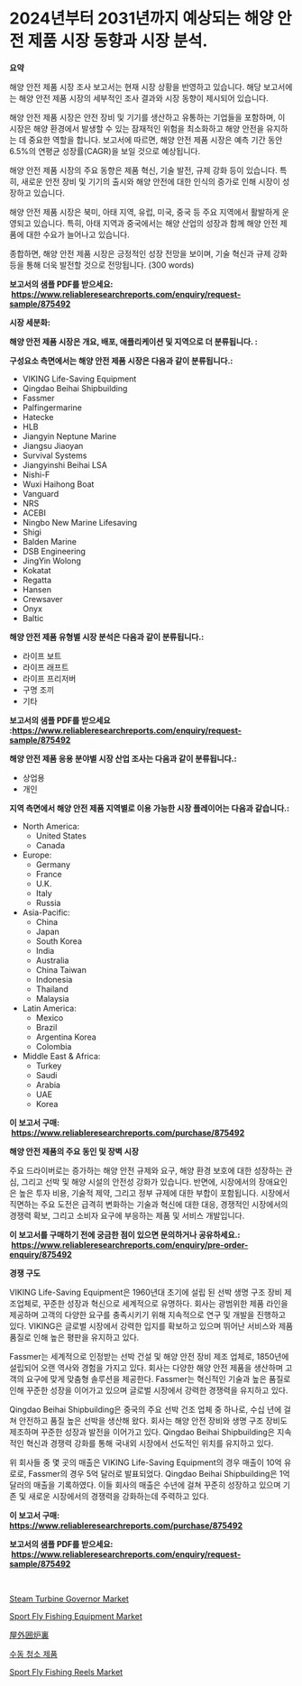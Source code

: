 <p><h1>2024년부터 2031년까지 예상되는 해양 안전 제품 시장 동향과 시장 분석.</h1></p><p><strong>요약</strong></p>
<p><p>해양 안전 제품 시장 조사 보고서는 현재 시장 상황을 반영하고 있습니다. 해당 보고서에는 해양 안전 제품 시장의 세부적인 조사 결과와 시장 동향이 제시되어 있습니다. </p><p>해양 안전 제품 시장은 안전 장비 및 기기를 생산하고 유통하는 기업들을 포함하며, 이 시장은 해양 환경에서 발생할 수 있는 잠재적인 위험을 최소화하고 해양 안전을 유지하는 데 중요한 역할을 합니다. 보고서에 따르면, 해양 안전 제품 시장은 예측 기간 동안 6.5%의 연평균 성장률(CAGR)을 보일 것으로 예상됩니다.</p><p>해양 안전 제품 시장의 주요 동향은 제품 혁신, 기술 발전, 규제 강화 등이 있습니다. 특히, 새로운 안전 장비 및 기기의 출시와 해양 안전에 대한 인식의 증가로 인해 시장이 성장하고 있습니다.</p><p>해양 안전 제품 시장은 북미, 아태 지역, 유럽, 미국, 중국 등 주요 지역에서 활발하게 운영되고 있습니다. 특히, 아태 지역과 중국에서는 해양 산업의 성장과 함께 해양 안전 제품에 대한 수요가 늘어나고 있습니다.</p><p>종합하면, 해양 안전 제품 시장은 긍정적인 성장 전망을 보이며, 기술 혁신과 규제 강화 등을 통해 더욱 발전할 것으로 전망됩니다. (300 words)</p></p>
<p><strong>보고서의 샘플 PDF를 받으세요: &nbsp;<a href="https://www.reliableresearchreports.com/enquiry/request-sample/875492">https://www.reliableresearchreports.com/enquiry/request-sample/875492</a></strong></p>
<p><strong>시장 세분화:</strong></p>
<p><strong> 해양 안전 제품 시장은 개요, 배포, 애플리케이션 및 지역으로 더 분류됩니다. :</strong></p>
<p><strong>구성요소 측면에서는 해양 안전 제품 시장은 다음과 같이 분류됩니다.:</strong></p>
<p><ul><li>VIKING Life-Saving Equipment</li><li>Qingdao Beihai Shipbuilding</li><li>Fassmer</li><li>Palfingermarine</li><li>Hatecke</li><li>HLB</li><li>Jiangyin Neptune Marine</li><li>Jiangsu Jiaoyan</li><li>Survival Systems</li><li>Jiangyinshi Beihai LSA</li><li>Nishi-F</li><li>Wuxi Haihong Boat</li><li>Vanguard</li><li>NRS</li><li>ACEBI</li><li>Ningbo New Marine Lifesaving</li><li>Shigi</li><li>Balden Marine</li><li>DSB Engineering</li><li>JingYin Wolong</li><li>Kokatat</li><li>Regatta</li><li>Hansen</li><li>Crewsaver</li><li>Onyx</li><li>Baltic</li></ul></p>
<p><strong> 해양 안전 제품 유형별 시장 분석은 다음과 같이 분류됩니다.:</strong></p>
<p><ul><li>라이프 보트</li><li>라이프 래프트</li><li>라이프 프리저버</li><li>구명 조끼</li><li>기타</li></ul></p>
<p><strong>보고서의 샘플 PDF를 받으세요 :<a href="https://www.reliableresearchreports.com/enquiry/request-sample/875492">https://www.reliableresearchreports.com/enquiry/request-sample/875492</a></strong></p>
<p><strong> 해양 안전 제품 응용 분야별 시장 산업 조사는 다음과 같이 분류됩니다.:</strong></p>
<p><ul><li>상업용</li><li>개인</li></ul></p>
<p><strong>지역 측면에서 해양 안전 제품 지역별로 이용 가능한 시장 플레이어는 다음과 같습니다.:</strong></p>
<p><ul>
    <li>
        North America:
        <ul>
            <li>United States</li>
            <li>Canada</li>
        </ul>
    </li>
    <li>
        Europe:
        <ul>
            <li>Germany</li>
            <li>France</li>
            <li>U.K.</li>
            <li>Italy</li>
            <li>Russia</li>
        </ul>
    </li>
    <li>
        Asia-Pacific:
        <ul>
            <li>China</li>
            <li>Japan</li>
            <li>South Korea</li>
            <li>India</li>
            <li>Australia</li>
            <li>China Taiwan</li>
            <li>Indonesia</li>
            <li>Thailand</li>
            <li>Malaysia</li>
        </ul>
    </li>
    <li>
        Latin America:
        <ul>
            <li>Mexico</li>
            <li>Brazil</li>
            <li>Argentina Korea</li>
            <li>Colombia</li>
        </ul>
    </li>
    <li>
        Middle East & Africa:
        <ul>
            <li>Turkey</li>
            <li>Saudi</li>
            <li>Arabia</li>
            <li>UAE</li>
            <li>Korea</li>
        </ul>
    </li>
    </ul></p>
<p><strong>이 보고서 구매: &nbsp;<a href="https://www.reliableresearchreports.com/purchase/875492">https://www.reliableresearchreports.com/purchase/875492</a></strong></p>
<p><strong>해양 안전 제품의 주요 동인 및 장벽 시장</strong></p>
<p><p>주요 드라이버로는 증가하는 해양 안전 규제와 요구, 해양 환경 보호에 대한 성장하는 관심, 그리고 선박 및 해양 시설의 안전성 강화가 있습니다. 반면에, 시장에서의 장애요인은 높은 투자 비용, 기술적 제약, 그리고 정부 규제에 대한 부합이 포함됩니다. 시장에서 직면하는 주요 도전은 급격히 변화하는 기술과 혁신에 대한 대응, 경쟁적인 시장에서의 경쟁력 확보, 그리고 소비자 요구에 부응하는 제품 및 서비스 개발입니다.</p></p>
<p><strong>이 보고서를 구매하기 전에 궁금한 점이 있으면 문의하거나 공유하세요.: &nbsp;<a href="https://www.reliableresearchreports.com/enquiry/pre-order-enquiry/875492">https://www.reliableresearchreports.com/enquiry/pre-order-enquiry/875492</a></strong></p>
<p><strong>경쟁 구도</strong></p>
<p><p>VIKING Life-Saving Equipment은 1960년대 초기에 설립 된 선박 생명 구조 장비 제조업체로, 꾸준한 성장과 혁신으로 세계적으로 유명하다. 회사는 광범위한 제품 라인을 제공하며 고객의 다양한 요구를 충족시키기 위해 지속적으로 연구 및 개발을 진행하고 있다. VIKING은 글로벌 시장에서 강력한 입지를 확보하고 있으며 뛰어난 서비스와 제품 품질로 인해 높은 평판을 유지하고 있다.</p><p>Fassmer는 세계적으로 인정받는 선박 건설 및 해양 안전 장비 제조 업체로, 1850년에 설립되어 오랜 역사와 경험을 가지고 있다. 회사는 다양한 해양 안전 제품을 생산하며 고객의 요구에 맞게 맞춤형 솔루션을 제공한다. Fassmer는 혁신적인 기술과 높은 품질로 인해 꾸준한 성장을 이어가고 있으며 글로벌 시장에서 강력한 경쟁력을 유지하고 있다.</p><p>Qingdao Beihai Shipbuilding은 중국의 주요 선박 건조 업체 중 하나로, 수십 년에 걸쳐 안전하고 품질 높은 선박을 생산해 왔다. 회사는 해양 안전 장비와 생명 구조 장비도 제조하며 꾸준한 성장과 발전을 이어가고 있다. Qingdao Beihai Shipbuilding은 지속적인 혁신과 경쟁력 강화를 통해 국내외 시장에서 선도적인 위치를 유지하고 있다.</p><p>위 회사들 중 몇 곳의 매출은 VIKING Life-Saving Equipment의 경우 매출이 10억 유로로, Fassmer의 경우 5억 달러로 발표되었다. Qingdao Beihai Shipbuilding은 1억 달러의 매출을 기록하였다. 이들 회사의 매출은 수년에 걸쳐 꾸준히 성장하고 있으며 기존 및 새로운 시장에서의 경쟁력을 강화하는데 주력하고 있다.</p></p>
<p><strong>이 보고서 구매: &nbsp; <a href="https://www.reliableresearchreports.com/purchase/875492">https://www.reliableresearchreports.com/purchase/875492</a></strong></p>
<p><strong>보고서의 샘플 PDF를 받으세요: &nbsp;<a href="https://www.reliableresearchreports.com/enquiry/request-sample/875492">https://www.reliableresearchreports.com/enquiry/request-sample/875492</a></strong><strong></strong></p>
<p>&nbsp;</p>
<p><p><a href="https://github.com/gulaimolin/Market-Research-Report-List-3/blob/main/steam-turbine-governor-market.md">Steam Turbine Governor Market</a></p><p><a href="https://view.publitas.com/reportprime-1/sport-fly-fishing-equipment-market-size-share-trends-analysis-report-by-application-regional-outlook-competitive-strategies-and-segment-forecasts-2023-2030/">Sport Fly Fishing Equipment Market</a></p><p><a href="https://github.com/oqxogxyvqe90775/Market-Research-Report-List-1/blob/main/7810428187545.md">屋外囲炉裏</a></p><p><a href="https://github.com/vs019sa3m8x/Market-Research-Report-List-1/blob/main/8616733187475.md">수동 청소 제품</a></p><p><a href="https://view.publitas.com/reportprime-1/sport-fly-fishing-reels-market-size-share-trends-analysis-report-by-application-regional-outlook-competitive-strategies-and-segment-forecasts-2023-2030/">Sport Fly Fishing Reels Market</a></p></p>